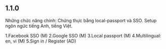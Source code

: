 ## 1.1.0

Những chức năng chính: Chứng thực bằng local-passport và SSO. Setup ngôn ngức tiếng Anh, tiếng Việt.

1.Facebook SSO (M)
2.Google SSO (M)
3.Local passport (M)
4.Multilingual: en, vi (M)
5.Sign in / Register (AD)
